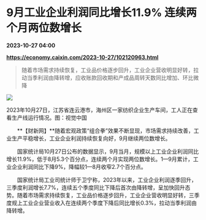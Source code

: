 # 9月工业企业利润同比增长11.9% 连续两个月两位数增长

**2023-10-27 04:00**

**https://economy.caixin.com/2023-10-27/102120963.html**

> 随着市场需求持续恢复，工业品价格逐步回升，工业企业营收明显好转，拉动当季利润由降转增，应收账款回收期和产成品周转天数同比增加、环比微降

  

![](https://img.caixin.com/2023-10-27/169837900139919_840_560.jpg)

2023年10月27日，江苏省连云港市，海州区一家纺织企业生产车间，工人正在查看生产线运行情况。图：视觉中国

  

　　**【财新网】**随着宏观政策“组合拳”效果不断显现，市场需求持续改善，工业生产平稳增长，工业企业利润持续恢复向好，9月继续两位数增长。

　　国家统计局10月27日公布的数据显示，9月当月，规模以上工业企业利润同比增长11.9%，低于8月5.3个百分点，连续两个月实现两位数增长。1—9月累计，工业企业利润同比下降9%，降幅较1—8月收窄2.7个百分点。

　　国家统计局工业司统计师于卫宁称，2023年以来，工业企业利润逐季回升，三季度利润增长7.7%，连续五个季度同比下降后首次由降转增，呈加快回升态势。随着市场需求持续恢复，工业品价格逐步回升，工业企业营收明显好转，三季度规上工业企业营业收入在连续两个季度下降后同比增长0.3%，拉动当季利润由降转增。